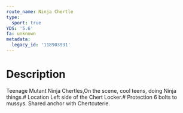 ```yaml
---
route_name: Ninja Chertle
type:
  sport: true
YDS: '5.6'
fa: unknown
metadata:
  legacy_id: '118903931'
---
```

# Description
Teenage Mutant Ninja Chertles,On the scene, cool teens, doing Ninja things.# Location
Left side of the Chert Locker.# Protection
6 bolts to mussys.  Shared anchor with Chertcuterie.